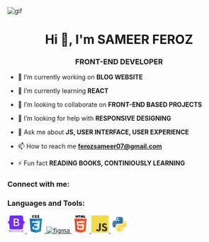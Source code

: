 ![gif](https://media0.giphy.com/media/v1.Y2lkPTc5MGI3NjExNWcxenM3MG94Z3FvbXNqb3h6aHZzdmk1bTd2MG84dXFvdjNuOGE4OSZlcD12MV9pbnRlcm5hbF9naWZfYnlfaWQmY3Q9Zw/E1w0yvMxBIv5M8WkL8/giphy.gif)
<h1 align="center">Hi 👋, I'm SAMEER FEROZ</h1>
<h3 align="center">FRONT-END DEVELOPER</h3>

- 🔭 I’m currently working on **BLOG WEBSITE**

- 🌱 I’m currently learning **REACT**

- 👯 I’m looking to collaborate on **FRONT-END BASED PROJECTS**

- 🤝 I’m looking for help with **RESPONSIVE DESIGNING**

- 💬 Ask me about **JS, USER INTERFACE, USER EXPERIENCE**

- 📫 How to reach me **ferozsameer07@gmail.com**

- ⚡ Fun fact **READING BOOKS, CONTINIOUSLY LEARNING**

<h3 align="left">Connect with me:</h3>
<p align="left">
</p>

<h3 align="left">Languages and Tools:</h3>
<p align="left"> <a href="https://getbootstrap.com" target="_blank" rel="noreferrer"> <img src="https://raw.githubusercontent.com/devicons/devicon/master/icons/bootstrap/bootstrap-plain-wordmark.svg" alt="bootstrap" width="40" height="40"/> </a> <a href="https://www.w3schools.com/css/" target="_blank" rel="noreferrer"> <img src="https://raw.githubusercontent.com/devicons/devicon/master/icons/css3/css3-original-wordmark.svg" alt="css3" width="40" height="40"/> </a> <a href="https://www.figma.com/" target="_blank" rel="noreferrer"> <img src="https://www.vectorlogo.zone/logos/figma/figma-icon.svg" alt="figma" width="40" height="40"/> </a> <a href="https://www.w3.org/html/" target="_blank" rel="noreferrer"> <img src="https://raw.githubusercontent.com/devicons/devicon/master/icons/html5/html5-original-wordmark.svg" alt="html5" width="40" height="40"/> </a> <a href="https://developer.mozilla.org/en-US/docs/Web/JavaScript" target="_blank" rel="noreferrer"> <img src="https://raw.githubusercontent.com/devicons/devicon/master/icons/javascript/javascript-original.svg" alt="javascript" width="40" height="40"/> </a> <a href="https://www.python.org" target="_blank" rel="noreferrer"> <img src="https://raw.githubusercontent.com/devicons/devicon/master/icons/python/python-original.svg" alt="python" width="40" height="40"/> </a> </p>
